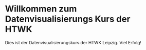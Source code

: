 Willkommen zum Datenvisualisierungs Kurs der HTWK
============================

Dies ist der Datenvisualisierungskurs der HTWK Leipzig. Viel Erfolg!